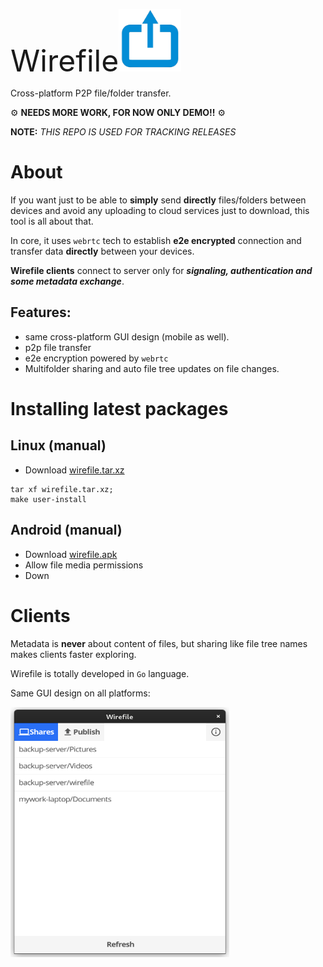 
<font size="10">Wirefile</font><img src="./wirefile.png"  width="100" height="100">



Cross-platform P2P file/folder transfer.


⚙ **NEEDS MORE WORK, FOR NOW ONLY DEMO!!** ⚙

**NOTE:** *THIS REPO IS USED FOR TRACKING RELEASES*

# About
If you want just to be able to **simply** send **directly** files/folders between devices and avoid any uploading to cloud services just to download, this tool is all about that.

In core, it uses `webrtc` tech to establish **e2e encrypted** connection and transfer data **directly** between your devices.

**Wirefile clients** connect to server only for ***signaling, authentication and some metadata exchange***.

## Features:
- same cross-platform GUI design (mobile as well).
- p2p file transfer
- e2e encryption powered by `webrtc`
- Multifolder sharing and auto file tree updates on file changes.

# Installing latest packages

## Linux (manual)

- Download [wirefile.tar.xz](https://github.com/emiago/wirefile/releases/latest/download/wirefile.tar.xz)
```
tar xf wirefile.tar.xz; 
make user-install
```

## Android (manual)

- Download [wirefile.apk](https://github.com/emiago/wirefile/releases/latest/download/wirefile.apk)
- Allow file media permissions
- Down



# Clients
Metadata is **never** about content of files, but sharing like file tree names makes clients faster exploring.

Wirefile is totally developed in `Go` language.


Same GUI design on all platforms: 

<img src="./gui1.png"  width="350" height="400">





